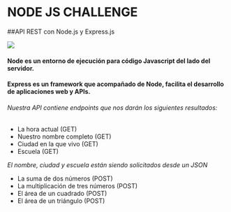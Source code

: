 # NODE JS CHALLENGE

##API REST con Node.js y Express.js

![](https://imgr.search.brave.com/WLj48bYZlaGHvWnEwa-A2a4w80Qn8b4sKayqtF8X6Q0/fit/796/400/ce/1/aHR0cHM6Ly9ibG9n/LmRhbmtpY29kZS5j/b20vd3AtY29udGVu/dC91cGxvYWRzLzIw/MjAvMDEvYXBpLXJl/c3RmdWwucG5n)

#### Node es un entorno de ejecución para código Javascript del lado del servidor.
#### Express es un framework que acompañado de Node, facilita el desarrollo de aplicaciones web y APIs.

###### Nuestra API contiene *endpoints* que nos darán los siguientes resultados:

- La hora actual (GET)
- Nuestro nombre completo (GET)
- Ciudad en la que vivo (GET)
- Escuela (GET)

*El nombre, ciudad y escuela están siendo solicitados desde un JSON*

- La suma de dos números (POST)
- La multiplicación de tres números (POST)
- El área de un cuadrado (POST)
- El área de un triángulo (POST)


